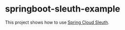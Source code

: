 # springboot-sleuth-example

This project shows how to use [Spring Cloud Sleuth](https://spring.io/projects/spring-cloud-sleuth).
